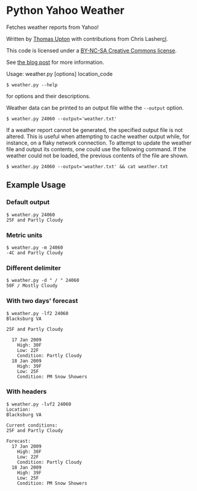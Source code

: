 # Python Yahoo Weather

Fetches weather reports from Yahoo!

Written by [Thomas Upton][tu] with contributions from Chris Lasher[cl].

[tu]: http://www.thomasupton.com/
[cl]: http://igotgenes.blogspot.com/

This code is licensed under a [BY-NC-SA Creative Commons license][cc].

[cc]: http://creativecommons.org/licenses/by-nc-sa/3.0/us/

See [the blog post][blog] for more information.

[blog]: http://www.thomasupton.com/blog/?p=202

Usage: weather.py [options] location_code 

    $ weather.py --help
for options and their descriptions.

Weather data can be printed to an output file withe the `--output` option.

    $ weather.py 24060 --output='weather.txt'

If a weather report cannot be generated, the specified output file is not
altered. This is useful when attempting to cache weather output while, for
instance, on a flaky network connection. To attempt to update the weather file
and output its contents, one could use the following command. If the weather
could not be loaded, the previous contents of the file are shown.

    $ weather.py 24060 --output='weather.txt' && cat weather.txt

## Example Usage

### Default output
    $ weather.py 24060
    25F and Partly Cloudy

### Metric units
    $ weather.py -m 24060
    -4C and Partly Cloudy

### Different delimiter
    $ weather.py -d " / " 24060
    50F / Mostly Cloudy

### With two days' forecast
    $ weather.py -lf2 24060
    Blacksburg VA

    25F and Partly Cloudy

      17 Jan 2009
        High: 30F
        Low: 22F
        Condition: Partly Cloudy
      18 Jan 2009
        High: 39F
        Low: 25F
        Condition: PM Snow Showers

### With headers
    $ weather.py -lvf2 24060
    Location:
    Blacksburg VA

    Current conditions:
    25F and Partly Cloudy

    Forecast:
      17 Jan 2009
        High: 30F
        Low: 22F
        Condition: Partly Cloudy
      18 Jan 2009
        High: 39F
        Low: 25F
        Condition: PM Snow Showers

